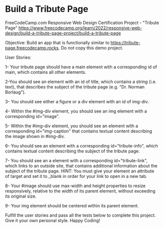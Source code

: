 # Build a Tribute Page

FreeCodeCamp.com Responsive Web Design Certification Project - "Tribute Page"
https://www.freecodecamp.org/learn/2022/responsive-web-design/build-a-tribute-page-project/build-a-tribute-page

Objective: Build an app that is functionally similar to https://tribute-page.freecodecamp.rocks. Do not copy this demo project.

User Stories:

1- Your tribute page should have a main element with a corresponding id of main, which contains all other elements.

2-You should see an element with an id of title, which contains a string (i.e. text), that describes the subject of the tribute page (e.g. "Dr. Norman Borlaug").

3- You should see either a figure or a div element with an id of img-div.

4- Within the #img-div element, you should see an img element with a corresponding id="image".

5- Within the #img-div element, you should see an element with a corresponding id="img-caption" that contains textual content describing the image shown in #img-div.

6- You should see an element with a corresponding id="tribute-info", which contains textual content describing the subject of the tribute page.

7- You should see an a element with a corresponding id="tribute-link", which links to an outside site, that contains additional information about the subject of the tribute page. HINT: You must give your element an attribute of target and set it to \_blank in order for your link to open in a new tab.

8- Your #image should use max-width and height properties to resize responsively, relative to the width of its parent element, without exceeding its original size.

9- Your img element should be centered within its parent element.

Fulfill the user stories and pass all the tests below to complete this project. Give it your own personal style. Happy Coding!
